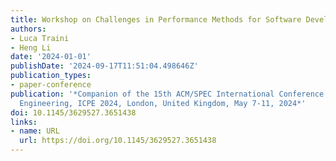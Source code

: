 ```yaml
---
title: Workshop on Challenges in Performance Methods for Software Development (WOSP-C)
authors:
- Luca Traini
- Heng Li
date: '2024-01-01'
publishDate: '2024-09-17T11:51:04.498646Z'
publication_types:
- paper-conference
publication: '*Companion of the 15th ACM/SPEC International Conference on Performance
  Engineering, ICPE 2024, London, United Kingdom, May 7-11, 2024*'
doi: 10.1145/3629527.3651438
links:
- name: URL
  url: https://doi.org/10.1145/3629527.3651438
---
```

